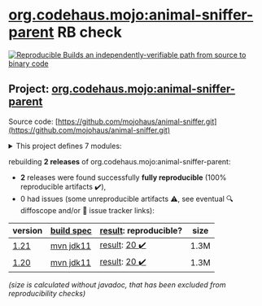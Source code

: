 [org.codehaus.mojo:animal-sniffer-parent](https://search.maven.org/artifact/org.codehaus.mojo/animal-sniffer-parent/) RB check
=======

[![Reproducible Builds](https://reproducible-builds.org/images/logos/rb.svg) an independently-verifiable path from source to binary code](https://reproducible-builds.org/)

## Project: [org.codehaus.mojo:animal-sniffer-parent](https://search.maven.org/artifact/org.codehaus.mojo/animal-sniffer-parent/)

Source code: [https://github.com/mojohaus/animal-sniffer.git](https://github.com/mojohaus/animal-sniffer.git)

<details><summary>This project defines 7 modules:</summary>

* [org.codehaus.mojo:animal-sniffer](https://search.maven.org/artifact/org.codehaus.mojo/animal-sniffer/)
* [org.codehaus.mojo:animal-sniffer-annotations](https://search.maven.org/artifact/org.codehaus.mojo/animal-sniffer-annotations/)
* [org.codehaus.mojo:animal-sniffer-ant-tasks](https://search.maven.org/artifact/org.codehaus.mojo/animal-sniffer-ant-tasks/)
* [org.codehaus.mojo:animal-sniffer-enforcer-rule](https://search.maven.org/artifact/org.codehaus.mojo/animal-sniffer-enforcer-rule/)
* [org.codehaus.mojo:animal-sniffer-maven-plugin](https://search.maven.org/artifact/org.codehaus.mojo/animal-sniffer-maven-plugin/)
* [org.codehaus.mojo:animal-sniffer-parent](https://search.maven.org/artifact/org.codehaus.mojo/animal-sniffer-parent/)
* [org.codehaus.mojo:java-boot-classpath-detector](https://search.maven.org/artifact/org.codehaus.mojo/java-boot-classpath-detector/)
</details>

rebuilding **2 releases** of org.codehaus.mojo:animal-sniffer-parent:
- **2** releases were found successfully **fully reproducible** (100% reproducible artifacts :heavy_check_mark:),
- 0 had issues (some unreproducible artifacts :warning:, see eventual :mag: diffoscope and/or :memo: issue tracker links):

| version | [build spec](/BUILDSPEC.md) | [result](https://reproducible-builds.org/docs/jvm/): reproducible? | size |
| -- | --------- | ------ | -- |
| [1.21](https://search.maven.org/artifact/org.codehaus.mojo/animal-sniffer-parent/1.21/pom) | [mvn jdk11](animal-sniffer-1.21.buildspec) | [result](animal-sniffer-parent-1.21.buildinfo): [20 :heavy_check_mark: ](animal-sniffer-parent-1.21.buildcompare) | 1.3M |
| [1.20](https://search.maven.org/artifact/org.codehaus.mojo/animal-sniffer-parent/1.20/pom) | [mvn jdk11](animal-sniffer-1.20.buildspec) | [result](animal-sniffer-parent-1.20.buildinfo): [20 :heavy_check_mark: ](animal-sniffer-parent-1.20.buildcompare) | 1.3M |

<i>(size is calculated without javadoc, that has been excluded from reproducibility checks)</i>
